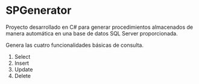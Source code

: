 SPGenerator
===========
Proyecto desarrollado en C# para generar procedimientos almacenados de manera automática en una base de datos SQL Server proporcionada.

Genera las cuatro funcionalidades básicas de consulta.

1. Select
2. Insert
3. Update
4. Delete
